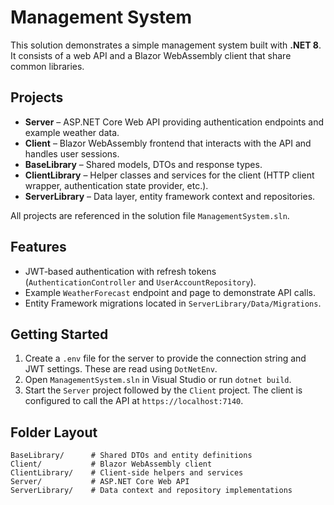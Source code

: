 # Management System

This solution demonstrates a simple management system built with **.NET 8**. It consists of a web API and a Blazor WebAssembly client that share common libraries.

## Projects

- **Server** – ASP.NET Core Web API providing authentication endpoints and example weather data.
- **Client** – Blazor WebAssembly frontend that interacts with the API and handles user sessions.
- **BaseLibrary** – Shared models, DTOs and response types.
- **ClientLibrary** – Helper classes and services for the client (HTTP client wrapper, authentication state provider, etc.).
- **ServerLibrary** – Data layer, entity framework context and repositories.

All projects are referenced in the solution file `ManagementSystem.sln`.

## Features

- JWT‑based authentication with refresh tokens (`AuthenticationController` and `UserAccountRepository`).
- Example `WeatherForecast` endpoint and page to demonstrate API calls.
- Entity Framework migrations located in `ServerLibrary/Data/Migrations`.

## Getting Started

1. Create a `.env` file for the server to provide the connection string and JWT settings. These are read using `DotNetEnv`.
2. Open `ManagementSystem.sln` in Visual Studio or run `dotnet build`.
3. Start the `Server` project followed by the `Client` project. The client is configured to call the API at `https://localhost:7140`.

## Folder Layout

```
BaseLibrary/      # Shared DTOs and entity definitions
Client/           # Blazor WebAssembly client
ClientLibrary/    # Client-side helpers and services
Server/           # ASP.NET Core Web API
ServerLibrary/    # Data context and repository implementations
